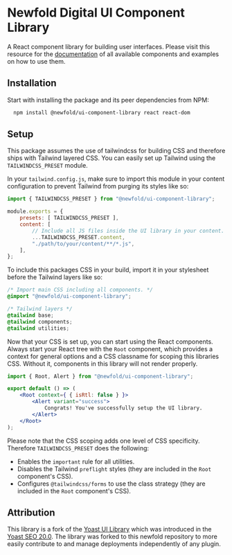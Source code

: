 # Newfold Digital UI Component Library

A React component library for building user interfaces. Please visit this resource for the [documentation](https://newfold-labs.github.io/npm-ui-component-library/) of all available components and examples on how to use them.


## Installation

Start with installing the package and its peer dependencies from NPM:

```bash
  npm install @newfold/ui-component-library react react-dom
```
    
## Setup

This package assumes the use of tailwindcss for building CSS and therefore ships with Tailwind layered CSS. You can easily set up Tailwind using the `TAILWINDCSS_PRESET` module.

In your `tailwind.config.js`, make sure to import this module in your content configuration to prevent Tailwind from purging its styles like so:

```js
import { TAILWINDCSS_PRESET } from "@newfold/ui-component-library";

module.exports = {
    presets: [ TAILWINDCSS_PRESET ],
    content: [
        // Include all JS files inside the UI library in your content.
        ...TAILWINDCSS_PRESET.content,
        "./path/to/your/content/**/*.js",
    ],
};
```

To include this packages CSS in your build, import it in your stylesheet before the Tailwind layers like so:

```css
/* Import main CSS including all components. */
@import "@newfold/ui-component-library";

/* Tailwind layers */
@tailwind base;
@tailwind components;
@tailwind utilities;
```

Now that your CSS is set up, you can start using the React components. Always start your React tree with the `Root` component, which provides a context for general options and a CSS classname for scoping this libraries CSS. Without it, components in this library will not render properly.

```jsx
import { Root, Alert } from "@newfold/ui-component-library";

export default () => (
    <Root context={ { isRtl: false } }>
        <Alert variant="success">
            Congrats! You've successfully setup the UI library.
        </Alert>
    </Root>
);
```

Please note that the CSS scoping adds one level of CSS specificity. Therefore `TAILWINDCSS_PRESET` does the following:

- Enables the `important` rule for all utilities.
- Disables the Tailwind `preflight` styles (they are included in the `Root` component's CSS).
- Configures `@tailwindcss/forms` to use the class strategy (they are included in the `Root` component's CSS).

## Attribution

This library is a fork of the [Yoast UI Library](https://ui-library.yoast.com/) which was introduced in the [Yoast SEO 20.0](https://yoast.com/yoast-seo-january-24-2023/). The library was forked to this newfold repository to more easily contribute to and manage deployments independently of any plugin.